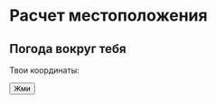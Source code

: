 # Расчет местоположения


<h2>Погода вокруг тебя</h2>

  <p>Твои координаты:</p>
  <p class="coord"></p>
  <p id="demo"></p>
  <button onclick="getLocation()">Жми</button>
  <script>
    var x = document.getElementById("demo");
    function getLocation() {
      console.log("->getLocation");
        if (navigator.geolocation) {
            navigator.geolocation.getCurrentPosition(showPosition);
        } else {
            x.innerHTML = "Геолокация не поддерживается в этом браузере!";
        }
    }
    function showPosition(position) {
      var lt = position.coords.latitude;
      var ln = position.coords.longitude;
       x.innerHTML = "Широта: " + lt + 
        "<br>Долгота: " + ln + "<br>Успех!"; 
    }
  </script>
